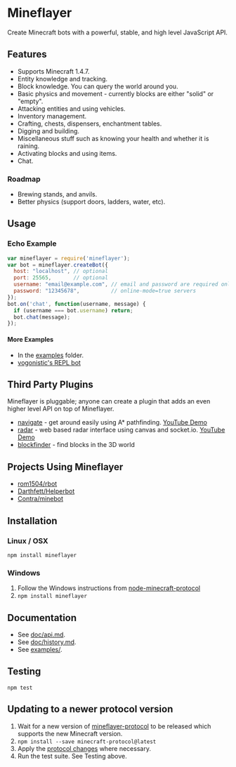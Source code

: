 # Mineflayer

Create Minecraft bots with a powerful, stable, and high level JavaScript API.

## Features

 * Supports Minecraft 1.4.7.
 * Entity knowledge and tracking.
 * Block knowledge. You can query the world around you.
 * Basic physics and movement - currently blocks are either "solid" or "empty".
 * Attacking entities and using vehicles.
 * Inventory management.
 * Crafting, chests, dispensers, enchantment tables.
 * Digging and building.
 * Miscellaneous stuff such as knowing your health and whether it is raining.
 * Activating blocks and using items.
 * Chat.

### Roadmap

 * Brewing stands, and anvils.
 * Better physics (support doors, ladders, water, etc).

## Usage

### Echo Example
```js
var mineflayer = require('mineflayer');
var bot = mineflayer.createBot({
  host: "localhost", // optional
  port: 25565,       // optional
  username: "email@example.com", // email and password are required only for
  password: "12345678",          // online-mode=true servers
});
bot.on('chat', function(username, message) {
  if (username === bot.username) return;
  bot.chat(message);
});
```

#### More Examples

 * In the [examples](https://github.com/superjoe30/mineflayer/tree/master/examples) folder.
 * [vogonistic's REPL bot](https://gist.github.com/4631678)

## Third Party Plugins

Mineflayer is pluggable; anyone can create a plugin that adds an even
higher level API on top of Mineflayer.

 * [navigate](https://github.com/superjoe30/mineflayer-navigate/) - get around
   easily using A* pathfinding. [YouTube Demo](http://www.youtube.com/watch?v=O6lQdmRz8eE)
 * [radar](https://github.com/superjoe30/mineflayer-radar/) - web based radar
   interface using canvas and socket.io. [YouTube Demo](http://www.youtube.com/watch?v=FjDmAfcVulQ)
 * [blockfinder](https://github.com/Darthfett/mineflayer-blockFinder) - find blocks in the 3D world

## Projects Using Mineflayer

 * [rom1504/rbot](https://github.com/rom1504/rbot)
 * [Darthfett/Helperbot](https://github.com/Darthfett/Helperbot)
 * [Contra/minebot](https://github.com/Contra/minebot)

## Installation

### Linux / OSX

`npm install mineflayer`

### Windows

1. Follow the Windows instructions from
   [node-minecraft-protocol](https://github.com/superjoe30/node-minecraft-protocol#windows)
2. `npm install mineflayer`

## Documentation

 * See [doc/api.md](https://github.com/superjoe30/mineflayer/blob/master/doc/api.md).
 * See [doc/history.md](https://github.com/superjoe30/mineflayer/blob/master/doc/history.md).
 * See [examples/](https://github.com/superjoe30/mineflayer/tree/master/examples).

## Testing

`npm test`

## Updating to a newer protocol version

1. Wait for a new version of
   [mineflayer-protocol](https://github.com/superjoe30/node-minecraft-protocol)
   to be released which supports the new Minecraft version.
2. `npm install --save minecraft-protocol@latest`
3. Apply the [protocol changes](http://wiki.vg/Protocol_History) where necessary.
4. Run the test suite. See Testing above.
